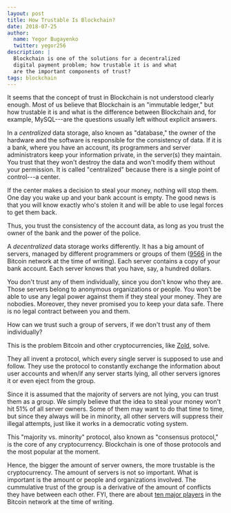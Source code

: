 ```yaml
---
layout: post
title: How Trustable Is Blockchain?
date: 2018-07-25
author:
  name: Yegor Bugayenko
  twitter: yegor256
description: |
  Blockchain is one of the solutions for a decentralized
  digital payment problem; how trustable it is and what
  are the important components of trust?
tags: blockchain
---
```


It seems that the concept of trust in Blockchain is not understood clearly enough.
Most of us believe that Blockchain is an "immutable ledger,"
but how trustable it is and what is the difference between Blockchain and, for example,
MySQL---are the questions usually left without explicit answers.

<!--more-->

In a _centralized_ data storage, also known as "database," the owner of the
hardware and the software is responsible for the consistency of data. If it
is a bank, where you have an account, its programmers and server administrators
keep your information private, in the server(s) they maintain. You trust
that they won't destroy the data and won't modify them without
your permission. It is called "centralized" because there is a single
point of control---a center.

If the center makes a decision to steal your money, nothing will stop them.
One day you wake up and your bank account is empty. The good news
is that you will know exactly who's stolen it and will be able
to use legal forces to get them back.

Thus, you trust the consistency of the account data, as long as you trust
the owner of the bank and the power of the police.

A _decentralized_ data storage works differently. It has a big amount of
servers, managed by different programmers or groups of them
([9566](https://bitnodes.earn.com/) in the Bitcoin network at the time of writing). Each server
contains a copy of your bank account. Each server knows that you have, say,
a hundred dollars.

You don't trust any of them individually, since you don't know who they are. Those servers
belong to anonymous organizations or people. You won't be able to use any
legal power against them if they steal your money. They are nobodies. Moreover, they
never promised you to keep your data safe. There is no legal contract between
you and them.

How can we trust such a group of servers,
if we don't trust any of them individually?

This is the problem Bitcoin and other cryptocurrencies, like [Zold](http://www.zold.io), solve.

They all invent a protocol, which every single server is supposed to use and follow.
They use the protocol to constantly exchange the information about
user accounts and when/if any server starts lying, all other servers ignores
it or even eject from the group.

Since it is assumed that the majority of servers are not lying, you
can trust them as a group.
We simply believe that the idea to steal your money won't hit 51% of all server
owners. Some of them may want to do that time to time, but since they always
will be in minority, all other servers will suppress their illegal attempts,
just like it works in a democratic voting system.

This "majority vs. minority" protocol, also known as "consensus protocol," is
the core of any cryptocurrency. Blockchain is one of those protocols and the
most popular at the moment.

Hence, the bigger the amount of server owners,
the more trustable is the cryptocurrency. The amount of servers is not
so important. What is important is the amount or people and organizations
involved. The cummulative trust of the group is a derivative of the amount
of conflicts they have between each other. FYI, there are
about [ten major players](https://www.blockchain.com/en/pools)
in the Bitcoin network at the time of writing.
